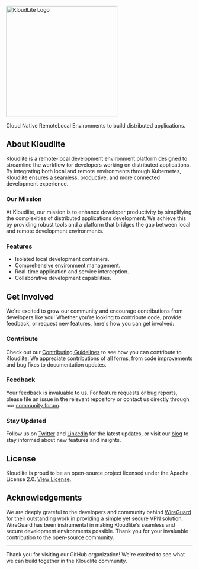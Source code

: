<p>
  <img width=300 src="https://github.com/kloudlite/kloudlite/assets/1580519/27001f02-a87f-46b7-aaaf-3b36bafc73e0" alt="KloudLite Logo">
</p>

<p>
  Cloud Native RemoteLocal Environments to build distributed applications.
</p>

## About Kloudlite
Kloudlite is a remote-local development environment platform designed to streamline the workflow for developers working on distributed applications.
By integrating both local and remote environments through Kubernetes, Kloudlite ensures a seamless, productive, and more connected development experience.

### Our Mission
At Kloudlite, our mission is to enhance developer productivity by simplifying the complexities of distributed applications development.
We achieve this by providing robust tools and a platform that bridges the gap between local and remote development environments.

### Features
- Isolated local development containers.
- Comprehensive environment management.
- Real-time application and service interception.
- Collaborative development capabilities.

## Get Involved
We're excited to grow our community and encourage contributions from developers like you! Whether you're looking to contribute code, provide feedback, or request new features, here's how you can get involved:

### Contribute
Check out our [Contributing Guidelines](https://github.com/Kloudlite/contribute) to see how you can contribute to Kloudlite. We appreciate contributions of all forms, from code improvements and bug fixes to documentation updates.

### Feedback
Your feedback is invaluable to us. For feature requests or bug reports, please file an issue in the relevant repository or contact us directly through our [community forum](https://community.kloudlite.com).

### Stay Updated
Follow us on [Twitter](https://twitter.com/Kloudlite) and [LinkedIn](https://linkedin.com/company/kloudlite) for the latest updates, or visit our [blog](https://kloudlite.com/blog) to stay informed about new features and insights.

## License
Kloudlite is proud to be an open-source project licensed under the Apache License 2.0. [View License](https://github.com/Kloudlite/license).

## Acknowledgements
We are deeply grateful to the developers and community behind [WireGuard](https://github.com/WireGuard) for their outstanding work in providing a simple yet secure VPN solution. WireGuard has been instrumental in making Kloudlite's seamless and secure development environments possible. Thank you for your invaluable contribution to the open-source community.

---

Thank you for visiting our GitHub organization! We're excited to see what we can build together in the Kloudlite community.

